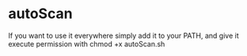 # autoScan

If you want to use it everywhere simply add it to your PATH, and give it execute permission with chmod +x autoScan.sh
